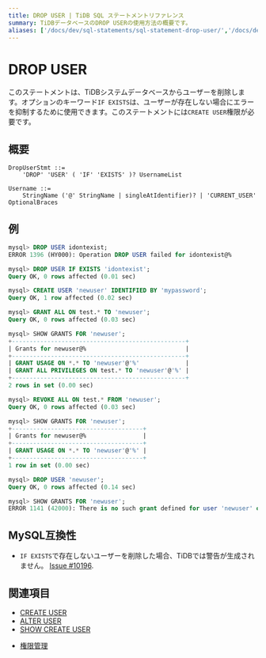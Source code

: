 ```yaml
---
title: DROP USER | TiDB SQL ステートメントリファレンス
summary: TiDBデータベースのDROP USERの使用方法の概要です。
aliases: ['/docs/dev/sql-statements/sql-statement-drop-user/','/docs/dev/reference/sql/statements/drop-user/']
---
```


# DROP USER

このステートメントは、TiDBシステムデータベースからユーザーを削除します。オプションのキーワード`IF EXISTS`は、ユーザーが存在しない場合にエラーを抑制するために使用できます。このステートメントには`CREATE USER`権限が必要です。

## 概要

```ebnf+diagram
DropUserStmt ::=
    'DROP' 'USER' ( 'IF' 'EXISTS' )? UsernameList

Username ::=
    StringName ('@' StringName | singleAtIdentifier)? | 'CURRENT_USER' OptionalBraces
```

## 例

```sql
mysql> DROP USER idontexist;
ERROR 1396 (HY000): Operation DROP USER failed for idontexist@%

mysql> DROP USER IF EXISTS 'idontexist';
Query OK, 0 rows affected (0.01 sec)

mysql> CREATE USER 'newuser' IDENTIFIED BY 'mypassword';
Query OK, 1 row affected (0.02 sec)

mysql> GRANT ALL ON test.* TO 'newuser';
Query OK, 0 rows affected (0.03 sec)

mysql> SHOW GRANTS FOR 'newuser';
+-------------------------------------------------+
| Grants for newuser@%                            |
+-------------------------------------------------+
| GRANT USAGE ON *.* TO 'newuser'@'%'             |
| GRANT ALL PRIVILEGES ON test.* TO 'newuser'@'%' |
+-------------------------------------------------+
2 rows in set (0.00 sec)

mysql> REVOKE ALL ON test.* FROM 'newuser';
Query OK, 0 rows affected (0.03 sec)

mysql> SHOW GRANTS FOR 'newuser';
+-------------------------------------+
| Grants for newuser@%                |
+-------------------------------------+
| GRANT USAGE ON *.* TO 'newuser'@'%' |
+-------------------------------------+
1 row in set (0.00 sec)

mysql> DROP USER 'newuser';
Query OK, 0 rows affected (0.14 sec)

mysql> SHOW GRANTS FOR 'newuser';
ERROR 1141 (42000): There is no such grant defined for user 'newuser' on host '%'
```

## MySQL互換性

* `IF EXISTS`で存在しないユーザーを削除した場合、TiDBでは警告が生成されません。 [Issue #10196](https://github.com/pingcap/tidb/issues/10196).

## 関連項目

* [CREATE USER](/sql-statements/sql-statement-create-user.md)
* [ALTER USER](/sql-statements/sql-statement-alter-user.md)
* [SHOW CREATE USER](/sql-statements/sql-statement-show-create-user.md)

<CustomContent platform="tidb">

* [権限管理](/privilege-management.md)

</CustomContent>